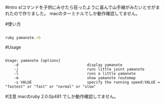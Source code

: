 #Intro
 slコマンドを子供にみせたら狂ったように喜んで山手線がみたいとせがまれたので作りました。 
 macのターミナルでしか動作確認してません。

#使い方
 ```ruby

 ruby yamanote.rb

 ```

#Usage

```

Usage: yamanote [options]
    -d                               display yamanote
    -j                               runs little joint yamanote
    -l                               runs a little yamanote
    -m                               show yamanote routemap
    -s VALUE                         specify the running speed:VALUE = "fastest" or "fast" or "normal" or "slow"

```

#注意
 macのruby 2.0.0p481
 でしか動作確認してません。

 

